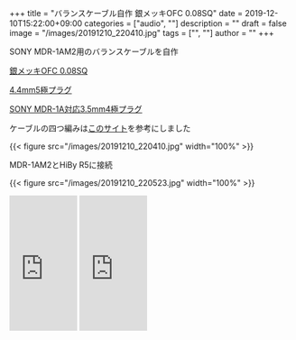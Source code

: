 ﻿+++
title = "バランスケーブル自作 銀メッキOFC 0.08SQ"
date = 2019-12-10T15:22:00+09:00
categories = ["audio", ""]
description = ""
draft = false
image = "/images/20191210_220410.jpg"
tags = ["", ""]
author = ""
+++


SONY MDR-1AM2用のバランスケーブルを自作

[銀メッキOFC 0.08SQ](https://oyaide.com/catalog/products/ofc0-08.html)

[4.4mm5極プラグ](https://oyaide.com/catalog/products/4_4_mm_5kyoku.html)

[SONY MDR-1A対応3.5mm4極プラグ](https://oyaide.com/catalog/products/3-5mm4aec.html)

ケーブルの四つ編みは[このサイト](https://nukumore.jp/articles/1216)を参考にしました


{{< figure src="/images/20191210_220410.jpg" width="100%" >}}


MDR-1AM2とHiBy R5に接続

{{< figure src="/images/20191210_220523.jpg" width="100%" >}}


<iframe style="width:120px;height:240px;" marginwidth="0" marginheight="0" scrolling="no" frameborder="0" src="https://rcm-fe.amazon-adsystem.com/e/cm?ref=qf_sp_asin_til&t=yokochi-22&m=amazon&o=9&p=8&l=as1&IS1=1&detail=1&asins=B079VJ11XC&linkId=62aca2e8ba123ed073d3ba81a1d158a1&bc1=ffffff&lt1=_top&fc1=333333&lc1=0066c0&bg1=ffffff&f=ifr">
    </iframe>


<iframe style="width:120px;height:240px;" marginwidth="0" marginheight="0" scrolling="no" frameborder="0" src="https://rcm-fe.amazon-adsystem.com/e/cm?ref=qf_sp_asin_til&t=yokochi-22&m=amazon&o=9&p=8&l=as1&IS1=1&detail=1&asins=B07XG23K1K&linkId=f5c92c22f09f2c84070438ca9c0817fd&bc1=ffffff&lt1=_top&fc1=333333&lc1=0066c0&bg1=ffffff&f=ifr">
    </iframe>